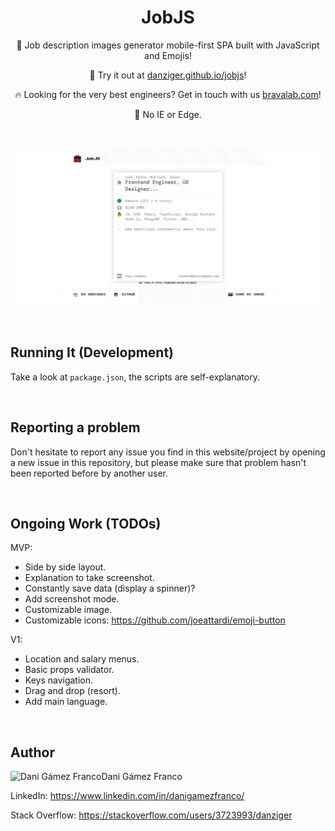 <h1 align="center">JobJS</h1>

<p align="center">
    💼 Job description images generator mobile-first SPA built with JavaScript and Emojis!
</p><p align="center">
    🚀 Try it out at <a href="https://danziger.github.io/jobjs">danziger.github.io/jobjs</a>!
</p><p align="center">
    🔥 Looking for the very best engineers? Get in touch with us <a href="https://bravalab.com">bravalab.com</a>!
</p><p align="center">
    💩 No IE or Edge.
</p>

<br />


<p align="center">
    <a href="https://danziger.github.io/jobjs" target="_blank">
        <img src="./static/screenshots/jobjs.png" width="512" />
    </a>
</p>

<br />


Running It (Development)
------------------------

Take a look at `package.json`, the scripts are self-explanatory.

<br />


Reporting a problem
-------------------

Don't hesitate to report any issue you find in this website/project by opening a new issue in this repository, but please make sure that problem hasn't been reported before by another user.

<br />


Ongoing Work (TODOs)
--------------------

MVP:

- Side by side layout.
- Explanation to take screenshot.
- Constantly save data (display a spinner)?
- Add screenshot mode.
- Customizable image.
- Customizable icons: https://github.com/joeattardi/emoji-button


V1:

- Location and salary menus.
- Basic props validator.
- Keys navigation.
- Drag and drop (resort).
- Add main language.

<br />


Author
------

<img
    src="https://s.gravatar.com/avatar/ff1de7f1a325c8005379a310949f7f23?s=128"
    alt="Dani Gámez Franco"
    align="left"
/>

Dani Gámez Franco

LinkedIn: https://www.linkedin.com/in/danigamezfranco/

Stack Overflow: https://stackoverflow.com/users/3723993/danziger
